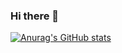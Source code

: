 ### Hi there 👋

[![Anurag's GitHub stats](https://github-readme-stats.vercel.app/api?username=Sakurato-acg)](https://github.com/anuraghazra/github-readme-stats)

<!--
**Sakurato-acg/Sakurato-acg** is a ✨ _special_ ✨ repository because its `README.md` (this file) appears on your GitHub profile.

Here are some ideas to get you started:

- 🔭 I’m currently working on ...
- 🌱 I’m currently learning ...
- 👯 I’m looking to collaborate on ...
- 🤔 I’m looking for help with ...
- 💬 Ask me about ...
- 📫 How to reach me: ...
- 😄 Pronouns: ...
- ⚡ Fun fact: ...
-->
